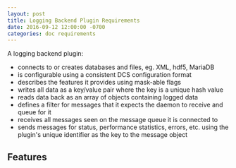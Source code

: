 ```yaml
---
layout: post
title: Logging Backend Plugin Requirements
date: 2016-09-12 12:00:00 -0700
categories: doc requirements
---
```


A logging backend plugin:

* connects to or creates databases and files, eg. XML, hdf5, MariaDB
* is configurable using a consistent DCS configuration format
* describes the features it provides using mask-able flags
* writes all data as a key/value pair where the key is a unique hash value
* reads data back as an array of objects containing logged data
* defines a filter for messages that it expects the daemon to receive and queue for it
* receives all messages seen on the message queue it is connected to
* sends messages for status, performance statistics, errors, etc. using the plugin's unique identifier as the key to the message object

## Features
